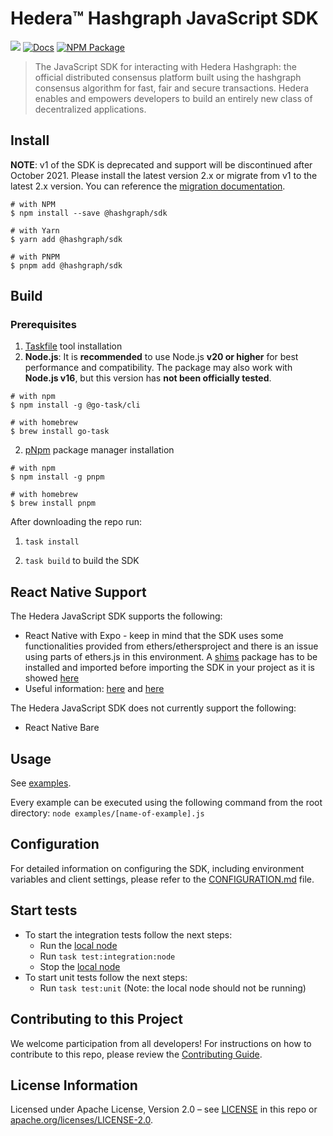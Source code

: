 # Hedera™ Hashgraph JavaScript SDK

[![](https://img.shields.io/discord/373889138199494658)](https://discord.com/channels/373889138199494658/616725732650909710)
[![Docs](https://img.shields.io/badge/docs-%F0%9F%93%84-blue)](https://docs.hedera.com/guides/getting-started/javascript/environment-set-up)
[![NPM Package](https://img.shields.io/npm/v/@hashgraph/sdk.svg)](https://www.npmjs.org/package/@hashgraph/sdk)

> The JavaScript SDK for interacting with Hedera Hashgraph: the official distributed
> consensus platform built using the hashgraph consensus algorithm for fast,
> fair and secure transactions. Hedera enables and empowers developers to
> build an entirely new class of decentralized applications.

## Install

**NOTE**: v1 of the SDK is deprecated and support will be discontinued after October 2021. Please install the latest version 2.x or migrate from v1 to the latest 2.x version. You can reference the [migration documentation](/MIGRATING_V1.md).

```
# with NPM
$ npm install --save @hashgraph/sdk

# with Yarn
$ yarn add @hashgraph/sdk

# with PNPM
$ pnpm add @hashgraph/sdk
```
## Build

### Prerequisites

1. [Taskfile](https://taskfile.dev/) tool installation
2. **Node.js**: It is **recommended** to use Node.js **v20 or higher** for best performance and compatibility. The package may also work with **Node.js v16**, but this version has **not been officially tested**.

```
# with npm
$ npm install -g @go-task/cli

# with homebrew
$ brew install go-task
```

2. [pNpm](https://pnpm.io/) package manager installation

```
# with npm
$ npm install -g pnpm

# with homebrew
$ brew install pnpm
```

After downloading the repo run:

1. `task install`

2. `task build` to build the SDK

## React Native Support

The Hedera JavaScript SDK supports the following:

* React Native with Expo - keep in mind that the SDK uses some functionalities provided from ethers/ethersproject and there is an issue using parts of ethers.js in this environment. A [shims](https://www.npmjs.com/package/@ethersproject/shims) package has to be installed and imported before importing the SDK in your project as it is showed [here](./examples/react-native-example/App.tsx)
* Useful information: [here](https://github.com/ethers-io/ethers.js/discussions/3652) and [here](https://docs.ethers.org/v5/cookbook/react-native/)

The Hedera JavaScript SDK does not currently support the following:

* React Native Bare

## Usage

See [examples](./examples).

Every example can be executed using the following command from the root directory: `node examples/[name-of-example].js`

## Configuration

For detailed information on configuring the SDK, including environment variables and client settings, please refer to the [CONFIGURATION.md](CONFIGURATION.md) file.

## Start tests

* To start the integration tests follow the next steps:
    - Run the [local node](https://github.com/hashgraph/hedera-local-node)
    - Run `task test:integration:node`
    - Stop the [local node](https://github.com/hashgraph/hedera-local-node)
* To start unit tests follow the next steps:
    - Run `task test:unit` (Note: the local node should not be running)

## Contributing to this Project

We welcome participation from all developers!
For instructions on how to contribute to this repo, please
review the [Contributing Guide](CONTRIBUTING.md).

## License Information

Licensed under Apache License,
Version 2.0 – see [LICENSE](LICENSE) in this repo
or [apache.org/licenses/LICENSE-2.0](http://www.apache.org/licenses/LICENSE-2.0).
